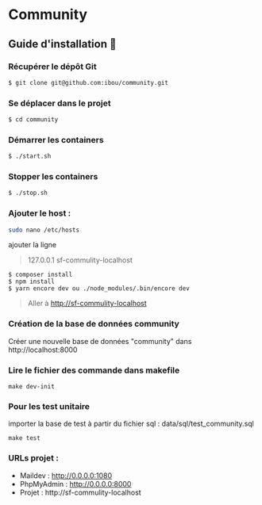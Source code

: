 # Community

## Guide d'installation :sheep:

### Récupérer le dépôt Git
```bash
$ git clone git@github.com:ibou/community.git

```

### Se déplacer dans le projet
```bash
$ cd community
```

### Démarrer les containers 
```bash
$ ./start.sh
```

### Stopper les containers 
```bash
$ ./stop.sh
```

### Ajouter le host :
```bash
sudo nano /etc/hosts
```
ajouter la ligne
>127.0.0.1    sf-commulity-localhost


```
$ composer install
$ npm install
$ yarn encore dev ou ./node_modules/.bin/encore dev

```


 
>Aller à [http://sf-commulity-localhost](http://sf-commulity-localhost)

### Création de la base de données community 

Créer une nouvelle base de données "community" dans http://localhost:8000

### Lire le fichier des commande dans makefile

``` 
make dev-init
```

### Pour les test unitaire
 

importer la base de test à partir du fichier sql : data/sql/test_community.sql

``` 
make test
```


### URLs projet :
- Maildev : http://0.0.0.0:1080
- PhpMyAdmin : http://0.0.0.0:8000
- Projet : http://sf-commulity-localhost


